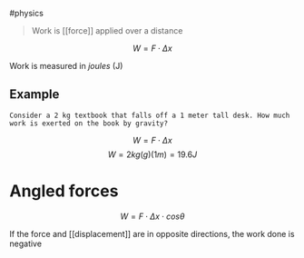 #physics 

> Work is [[force]] applied over a distance

$$ W = F \cdot \Delta x $$

Work is measured in *joules* (J)

## Example
	Consider a 2 kg textbook that falls off a 1 meter tall desk. How much work is exerted on the book by gravity?

$$ W = F \cdot \Delta x $$
$$ W = 2kg (g) (1m) = 19.6J $$

# Angled forces
$$ W = F \cdot \Delta x \cdot cos \theta $$

If the force and [[displacement]] are in opposite directions, the work done is negative